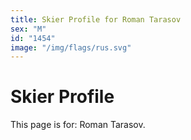 ```yaml
---
title: Skier Profile for Roman Tarasov
sex: "M"
id: "1454"
image: "/img/flags/rus.svg" 
---
```


# Skier Profile

This page is for: Roman Tarasov.
    